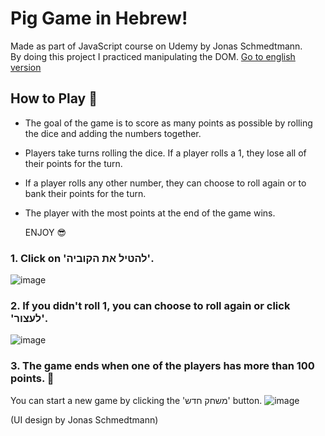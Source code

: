 # Pig Game in Hebrew!
Made as part of JavaScript course on Udemy by Jonas Schmedtmann.   
By doing this project I practiced manipulating the DOM.
[Go to english version](https://github.com/Rivki7/pig-game)

## How to Play 🛝
* The goal of the game is to score as many points as possible by rolling the dice and adding the numbers together.
* Players take turns rolling the dice. If a player rolls a 1, they lose all of their points for the turn.
* If a player rolls any other number, they can choose to roll again or to bank their points for the turn.
* The player with the most points at the end of the game wins.

  ENJOY 😎

### 1. Click on 'להטיל את הקוביה'.
![image](https://github.com/Rivki7/pig-game-hebrew/assets/117110504/99a39e7c-d32a-4725-b3a8-354b3e530c44)


### 2. If you didn't roll 1, you can choose to roll again or click 'לעצור'. 
![image](https://github.com/Rivki7/pig-game-hebrew/assets/117110504/bc02a7a6-f190-4dac-9153-404a88883654)
 
 
### 3. The game ends when one of the players has more than 100 points. 🚀
You can start a new game by clicking the 'משחק חדש' button.
![image](https://github.com/Rivki7/pig-game-hebrew/assets/117110504/49a76e78-4a04-4f7d-b60a-57b0d61f951b)

(UI design by Jonas Schmedtmann)







